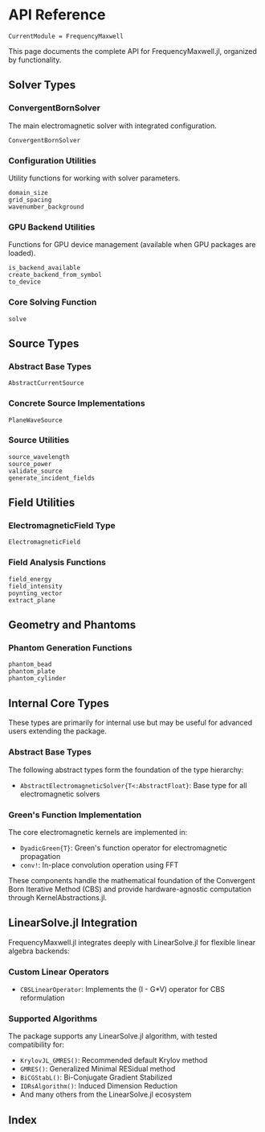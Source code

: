 # API Reference

```@meta
CurrentModule = FrequencyMaxwell
```

This page documents the complete API for FrequencyMaxwell.jl, organized by functionality.

## Solver Types

### ConvergentBornSolver

The main electromagnetic solver with integrated configuration.

```@docs
ConvergentBornSolver
```

### Configuration Utilities

Utility functions for working with solver parameters.

```@docs
domain_size
grid_spacing
wavenumber_background
```

### GPU Backend Utilities

Functions for GPU device management (available when GPU packages are loaded).

```@docs
is_backend_available
create_backend_from_symbol
to_device
```

### Core Solving Function

```@docs
solve
```

## Source Types

### Abstract Base Types

```@docs
AbstractCurrentSource
```

### Concrete Source Implementations

```@docs
PlaneWaveSource
```

### Source Utilities

```@docs
source_wavelength
source_power
validate_source
generate_incident_fields
```

## Field Utilities

### ElectromagneticField Type

```@docs
ElectromagneticField
```

### Field Analysis Functions

```@docs
field_energy
field_intensity
poynting_vector
extract_plane
```

## Geometry and Phantoms

### Phantom Generation Functions

```@docs
phantom_bead
phantom_plate
phantom_cylinder
```

## Internal Core Types

These types are primarily for internal use but may be useful for advanced users extending the package.

### Abstract Base Types

The following abstract types form the foundation of the type hierarchy:

- `AbstractElectromagneticSolver{T<:AbstractFloat}`: Base type for all electromagnetic solvers

### Green's Function Implementation

The core electromagnetic kernels are implemented in:

- `DyadicGreen{T}`: Green's function operator for electromagnetic propagation
- `conv!`: In-place convolution operation using FFT

These components handle the mathematical foundation of the Convergent Born Iterative Method (CBS) and provide hardware-agnostic computation through KernelAbstractions.jl.

## LinearSolve.jl Integration

FrequencyMaxwell.jl integrates deeply with LinearSolve.jl for flexible linear algebra backends:

### Custom Linear Operators

- `CBSLinearOperator`: Implements the (I - G*V) operator for CBS reformulation

### Supported Algorithms

The package supports any LinearSolve.jl algorithm, with tested compatibility for:
- `KrylovJL_GMRES()`: Recommended default Krylov method
- `GMRES()`: Generalized Minimal RESidual method
- `BiCGStabL()`: Bi-Conjugate Gradient Stabilized
- `IDRsAlgorithm()`: Induced Dimension Reduction
- And many others from the LinearSolve.jl ecosystem

## Index

```@index
```